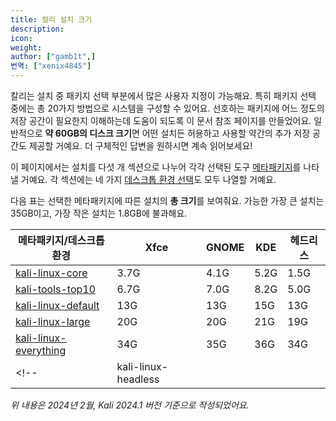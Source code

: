 ```yaml
---
title: 칼리 설치 크기
description:
icon:
weight:
author: ["gamb1t",]
번역: ["xenix4845"]
---
```


칼리는 설치 중 패키지 선택 부분에서 많은 사용자 지정이 가능해요. 특히 패키지 선택 중에는 총 20가지 방법으로 시스템을 구성할 수 있어요. 선호하는 패키지에 어느 정도의 저장 공간이 필요한지 이해하는데 도움이 되도록 이 문서 참조 페이지를 만들었어요. 일반적으로 **약 60GB의 디스크 크기**면 어떤 설치든 허용하고 사용할 약간의 추가 저장 공간도 제공할 거예요. 더 구체적인 답변을 원하시면 계속 읽어보세요!

이 페이지에서는 설치를 다섯 개 섹션으로 나누어 각각 선택된 도구 [메타패키지](/docs/general-use/metapackages/)를 나타낼 거예요. 각 섹션에는 네 가지 [데스크톱 환경 선택](/docs/general-use/switching-desktop-environments/)도 모두 나열할 거예요.

다음 표는 선택한 메타패키지에 따른 설치의 **총 크기**를 보여줘요. 가능한 가장 큰 설치는 35GB이고, 가장 작은 설치는 1.8GB에 불과해요.

| 메타패키지/데스크톱 환경                                                   | Xfce | GNOME | KDE  | 헤드리스 |
|------------------------------------------------------------------|------|-------|------|----------|
| [kali-linux-core](https://kali.org/tools/kali-meta/#kali-linux-core)             | 3.7G | 4.1G  | 5.2G | 1.5G     |
| [kali-tools-top10](https://kali.org/tools/kali-meta/#kali-tools-top10)           | 6.7G | 7.0G  | 8.2G | 5.0G     |
| [kali-linux-default](https://kali.org/tools/kali-meta/#kali-linux-default)       | 13G  | 13G   | 15G  | 13G      |
| [kali-linux-large](https://kali.org/tools/kali-meta/#kali-linux-large)           | 20G  | 20G   | 21G  | 19G      |
| [kali-linux-everything](https://kali.org/tools/kali-meta/#kali-linux-everything) | 34G  | 35G   | 36G  | 34G      |
<!--| kali-linux-headless   |      |       |      |          |-->

_위 내용은 2024년 2월, Kali 2024.1 버전 기준으로 작성되었어요._
